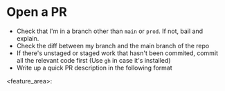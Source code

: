 # Open a PR

- Check that I'm in a branch other than `main` or `prod`. If not, bail and explain.
- Check the diff between my branch and the main branch of the repo
- If there's unstaged or staged work that hasn't been commited, commit all the relevant code first
(Use `gh` in case it's installed)
- Write up a quick PR description in the following format

<feature_area>: <Title> (80 characters or less)

<TLDR> (no more than 2 sentences)

<Description>
- 1~3 bullet points explaining what's changing

- Always paste the link to the PR in your response so I can click it easily
- Prepend GIT_EDITOR=true to all git commands you run, so you can avoid getting blocked as you execute commands
